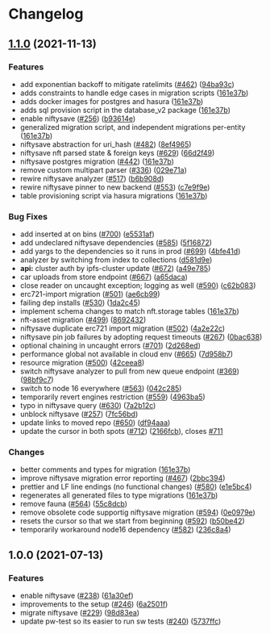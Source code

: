 # Changelog

## [1.1.0](https://www.github.com/nftstorage/nft.storage/compare/niftysave-v1.0.0...niftysave-v1.1.0) (2021-11-13)


### Features

* add exponentian backoff to mitigate ratelimits  ([#462](https://www.github.com/nftstorage/nft.storage/issues/462)) ([94ba93c](https://www.github.com/nftstorage/nft.storage/commit/94ba93cf72da35e323e363d793c0cf9d1d19d9db))
* adds constraints to handle edge cases in migration scripts ([161e37b](https://www.github.com/nftstorage/nft.storage/commit/161e37b5f615e3db238a20d1edda3c779ac658b5))
* adds docker images for postgres and hasura ([161e37b](https://www.github.com/nftstorage/nft.storage/commit/161e37b5f615e3db238a20d1edda3c779ac658b5))
* adds sql provision script in the database_v2 package ([161e37b](https://www.github.com/nftstorage/nft.storage/commit/161e37b5f615e3db238a20d1edda3c779ac658b5))
* enable niftysave ([#256](https://www.github.com/nftstorage/nft.storage/issues/256)) ([b93614e](https://www.github.com/nftstorage/nft.storage/commit/b93614ece6806611addea215726ff43f5f7f98bc))
* generalized migration script, and independent migrations per-entity ([161e37b](https://www.github.com/nftstorage/nft.storage/commit/161e37b5f615e3db238a20d1edda3c779ac658b5))
* niftysave abstraction for uri_hash ([#482](https://www.github.com/nftstorage/nft.storage/issues/482)) ([8ef4965](https://www.github.com/nftstorage/nft.storage/commit/8ef4965b00696f03f92958fd3eec829f00e6b702))
* niftysave nft parsed state & foreign keys ([#629](https://www.github.com/nftstorage/nft.storage/issues/629)) ([66d2f49](https://www.github.com/nftstorage/nft.storage/commit/66d2f491e7b5a0e8c59fb2d1cf978e11cd289d6c))
* niftysave postgres migration ([#442](https://www.github.com/nftstorage/nft.storage/issues/442)) ([161e37b](https://www.github.com/nftstorage/nft.storage/commit/161e37b5f615e3db238a20d1edda3c779ac658b5))
* remove custom multipart parser ([#336](https://www.github.com/nftstorage/nft.storage/issues/336)) ([029e71a](https://www.github.com/nftstorage/nft.storage/commit/029e71aefc1b152a080ffb5739e4f7c2565a1e57))
* rewire niftysave analyzer ([#517](https://www.github.com/nftstorage/nft.storage/issues/517)) ([b6b908d](https://www.github.com/nftstorage/nft.storage/commit/b6b908d80acb5bb18efa9e6bbea445b3bb30e1a4))
* rewire niftysave pinner to new backend ([#553](https://www.github.com/nftstorage/nft.storage/issues/553)) ([c7e9f9e](https://www.github.com/nftstorage/nft.storage/commit/c7e9f9e9778114b46a8d039130e06e9dbf5e8062))
* table provisioning script via hasura migrations ([161e37b](https://www.github.com/nftstorage/nft.storage/commit/161e37b5f615e3db238a20d1edda3c779ac658b5))


### Bug Fixes

* add inserted at on bins ([#700](https://www.github.com/nftstorage/nft.storage/issues/700)) ([e5531af](https://www.github.com/nftstorage/nft.storage/commit/e5531af8afc7d414351d046d860de5c8352aee34))
* add undeclared niftysave dependencies ([#585](https://www.github.com/nftstorage/nft.storage/issues/585)) ([5f16872](https://www.github.com/nftstorage/nft.storage/commit/5f1687204c46f68cf70df185671771e490e5e63b))
* add yargs to the dependencies so it runs in prod ([#699](https://www.github.com/nftstorage/nft.storage/issues/699)) ([4bfe41d](https://www.github.com/nftstorage/nft.storage/commit/4bfe41d5c2efe5e6356c4072b624b17742b44ddb))
* analyzer by switching from index to collections ([d581d9e](https://www.github.com/nftstorage/nft.storage/commit/d581d9e410769342f7cb40808b414888207d07c3))
* **api:** cluster auth by ipfs-cluster update ([#672](https://www.github.com/nftstorage/nft.storage/issues/672)) ([a49e785](https://www.github.com/nftstorage/nft.storage/commit/a49e7856a27a2b554e8056ccc578d79e42874083))
* car uploads from store endpoint ([#667](https://www.github.com/nftstorage/nft.storage/issues/667)) ([a65daca](https://www.github.com/nftstorage/nft.storage/commit/a65dacad083a9c68a3ba1b240277948251041164))
* close reader on uncaught exception; logging as well ([#590](https://www.github.com/nftstorage/nft.storage/issues/590)) ([c62b083](https://www.github.com/nftstorage/nft.storage/commit/c62b083ad07029dbad8d072c7c78cbfd4097db3f))
* erc721-import migration ([#501](https://www.github.com/nftstorage/nft.storage/issues/501)) ([ae6cb99](https://www.github.com/nftstorage/nft.storage/commit/ae6cb995b7356f60696b47e05a847b05f1a3739a))
* failing dep installs ([#530](https://www.github.com/nftstorage/nft.storage/issues/530)) ([1da2c45](https://www.github.com/nftstorage/nft.storage/commit/1da2c455f3fe1d3278c252dc47921b43789df68c))
* implement schema changes to match nft.storage tables ([161e37b](https://www.github.com/nftstorage/nft.storage/commit/161e37b5f615e3db238a20d1edda3c779ac658b5))
* nft-asset migration ([#499](https://www.github.com/nftstorage/nft.storage/issues/499)) ([8692432](https://www.github.com/nftstorage/nft.storage/commit/86924324c8215eef3a8799d1c1d740a6a919acd1))
* niftysave duplicate erc721 import migration ([#502](https://www.github.com/nftstorage/nft.storage/issues/502)) ([4a2e22c](https://www.github.com/nftstorage/nft.storage/commit/4a2e22ca7f7528c9176888f251a27e8c1fb55151))
* niftysave pin job failures by adopting request timeouts ([#267](https://www.github.com/nftstorage/nft.storage/issues/267)) ([0bac638](https://www.github.com/nftstorage/nft.storage/commit/0bac6385ef0417a7a3453172bf3a3ed9e664f9e6))
* optional chaining in uncaught errors ([#701](https://www.github.com/nftstorage/nft.storage/issues/701)) ([2d268ed](https://www.github.com/nftstorage/nft.storage/commit/2d268ed5c90d829798fe9ee72fd2a0ff07e70783))
* performance global not available in cloud env ([#665](https://www.github.com/nftstorage/nft.storage/issues/665)) ([7d958b7](https://www.github.com/nftstorage/nft.storage/commit/7d958b75aee861eb1f33df8a2daa9a4da66ac54b))
* resource migration ([#500](https://www.github.com/nftstorage/nft.storage/issues/500)) ([42ceea8](https://www.github.com/nftstorage/nft.storage/commit/42ceea80041eafe2f67d91805ec32242d01e63b7))
* switch niftysave analyzer to pull from new queue endpoint ([#369](https://www.github.com/nftstorage/nft.storage/issues/369)) ([98bf9c7](https://www.github.com/nftstorage/nft.storage/commit/98bf9c726b90001fe959f141b0f0e66f878b8a31))
* switch to node 16 everywhere ([#563](https://www.github.com/nftstorage/nft.storage/issues/563)) ([042c285](https://www.github.com/nftstorage/nft.storage/commit/042c2857a44619edf02b1af28e53d01e0e5c3d08))
* temporarily revert engines restriction ([#559](https://www.github.com/nftstorage/nft.storage/issues/559)) ([4963ba5](https://www.github.com/nftstorage/nft.storage/commit/4963ba5d0b1028892f1112206ae0fec4e236201c))
* typo in niftysave query ([#630](https://www.github.com/nftstorage/nft.storage/issues/630)) ([7a2b12c](https://www.github.com/nftstorage/nft.storage/commit/7a2b12cde9d58d5f9588c4b4a8de0c306ebddfaa))
* unblock niftysave ([#257](https://www.github.com/nftstorage/nft.storage/issues/257)) ([7fc56bd](https://www.github.com/nftstorage/nft.storage/commit/7fc56bdfbbbbe6a59a1ff7df9a42c81aad100635))
* update links to moved repo ([#650](https://www.github.com/nftstorage/nft.storage/issues/650)) ([df94aaa](https://www.github.com/nftstorage/nft.storage/commit/df94aaa8f1ec1a2e7d60a258a90758b2df630c9a))
* update the cursor in both spots ([#712](https://www.github.com/nftstorage/nft.storage/issues/712)) ([2166fcb](https://www.github.com/nftstorage/nft.storage/commit/2166fcbbd5d0c8278c7e72bafa291406e0a61275)), closes [#711](https://www.github.com/nftstorage/nft.storage/issues/711)


### Changes

* better comments and types for migration ([161e37b](https://www.github.com/nftstorage/nft.storage/commit/161e37b5f615e3db238a20d1edda3c779ac658b5))
* improve niftysave migration error reporting ([#467](https://www.github.com/nftstorage/nft.storage/issues/467)) ([2bbc394](https://www.github.com/nftstorage/nft.storage/commit/2bbc394dc94a13473c55dd15b1530ca96ca6bbe2))
* prettier and LF line endings (no functional changes) ([#580](https://www.github.com/nftstorage/nft.storage/issues/580)) ([e1e5bc4](https://www.github.com/nftstorage/nft.storage/commit/e1e5bc47e5ae112a0775a25b275691a818665f37))
* regenerates all generated files to type migrations ([161e37b](https://www.github.com/nftstorage/nft.storage/commit/161e37b5f615e3db238a20d1edda3c779ac658b5))
* remove fauna ([#564](https://www.github.com/nftstorage/nft.storage/issues/564)) ([55c8dcb](https://www.github.com/nftstorage/nft.storage/commit/55c8dcbe925582a6a8e05d1feb80f903c20250ec))
* remove obsolete code supportig niftysave migration ([#594](https://www.github.com/nftstorage/nft.storage/issues/594)) ([0e0979e](https://www.github.com/nftstorage/nft.storage/commit/0e0979e0b09dcb0efc47275c7146535fb7aaff7a))
* resets the cursor so that we start from beginning ([#592](https://www.github.com/nftstorage/nft.storage/issues/592)) ([b50be42](https://www.github.com/nftstorage/nft.storage/commit/b50be4271d30962fb241eacfdcc698bd50e39b27))
* temporarily workaround node16 dependency ([#582](https://www.github.com/nftstorage/nft.storage/issues/582)) ([236c8a4](https://www.github.com/nftstorage/nft.storage/commit/236c8a4105f91bcd0fd18095ee3a31c904254c12))

## 1.0.0 (2021-07-13)


### Features

* enable niftysave ([#238](https://www.github.com/nftstorage/nft.storage/issues/238)) ([61a30ef](https://www.github.com/nftstorage/nft.storage/commit/61a30efea3879ec38ba97d0e5b4d300182b50908))
* improvements to the setup ([#246](https://www.github.com/nftstorage/nft.storage/issues/246)) ([6a2501f](https://www.github.com/nftstorage/nft.storage/commit/6a2501f5c340af87c1571886961920280afec249))
* migrate niftysave ([#229](https://www.github.com/nftstorage/nft.storage/issues/229)) ([98d83ea](https://www.github.com/nftstorage/nft.storage/commit/98d83ea00a26363632ddaa33ab632831218f5a1e))
* update pw-test so its easier to run sw tests ([#240](https://www.github.com/nftstorage/nft.storage/issues/240)) ([5737ffc](https://www.github.com/nftstorage/nft.storage/commit/5737ffcb0323e20b31fdabdd305da075b92a9047))
